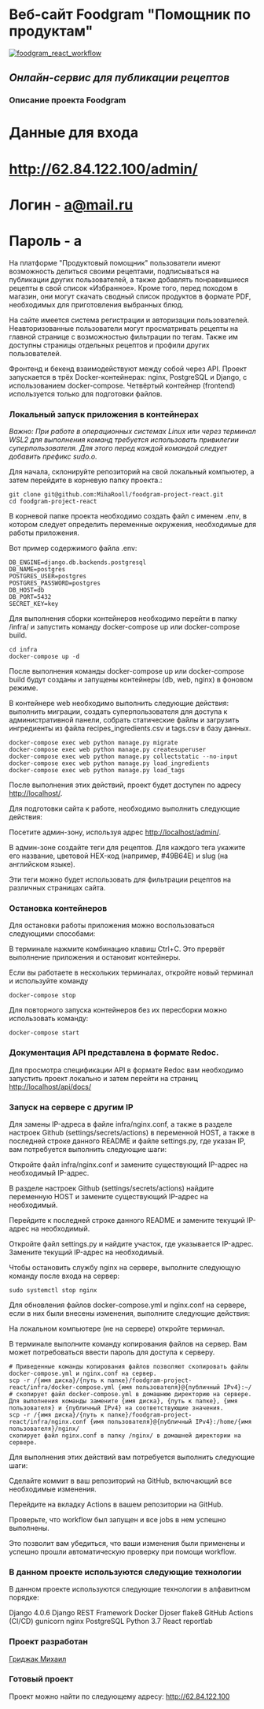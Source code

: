 # Веб-сайт Foodgram "Помощник по продуктам"

[![foodgram_react_workflow](https://github.com/MihaRooll/foodgram-project-react/actions/workflows/yamdb_workflow.yml/badge.svg)](https://github.com/MihaRooll/foodgram-project-react/actions/workflows/yamdb_workflow.yml)

## _Онлайн-сервис для публикации рецептов_

### Описание проекта Foodgram

# Данные для входа
# <http://62.84.122.100/admin/>
# Логин - a@mail.ru
# Пароль - a


На платформе "Продуктовый помощник" пользователи имеют возможность делиться своими рецептами, подписываться на публикации других пользователей, а также добавлять понравившиеся рецепты в свой список «Избранное». Кроме того, перед походом в магазин, они могут скачать сводный список продуктов в формате PDF, необходимых для приготовления выбранных блюд.

На сайте имеется система регистрации и авторизации пользователей. Неавторизованные пользователи могут просматривать рецепты на главной странице с возможностью фильтрации по тегам. Также им доступны страницы отдельных рецептов и профили других пользователей.

Фронтенд и бекенд взаимодействуют между собой через API. Проект запускается в трёх Docker-контейнерах: nginx, PostgreSQL и Django, с использованием docker-compose. Четвёртый контейнер (frontend) используется только для подготовки файлов.

### Локальный запуск приложения в контейнерах

_Важно: При работе в операционных системах Linux или через терминал WSL2 для выполнения команд требуется использовать привилегии суперпользователя. Для этого перед каждой командой следует добавить префикс sudo.o._

Для начала, склонируйте репозиторий на свой локальный компьютер, а затем перейдите в корневую папку проекта.:

```
git clone git@github.com:MihaRooll/foodgram-project-react.git
cd foodgram-project-react
```

В корневой папке проекта необходимо создать файл с именем .env, в котором следует определить переменные окружения, необходимые для работы приложения.

Вот пример содержимого файла .env:

```
DB_ENGINE=django.db.backends.postgresql
DB_NAME=postgres
POSTGRES_USER=postgres
POSTGRES_PASSWORD=postgres
DB_HOST=db
DB_PORT=5432
SECRET_KEY=key
```

Для выполнения сборки контейнеров необходимо перейти в папку /infra/ и запустить команду docker-compose up или docker-compose build.

```
cd infra
docker-compose up -d
```

После выполнения команды docker-compose up или docker-compose build будут созданы и запущены контейнеры (db, web, nginx) в фоновом режиме.

В контейнере web необходимо выполнить следующие действия: выполнить миграции, создать суперпользователя для доступа к административной панели, собрать статические файлы и загрузить ингредиенты из файла recipes_ingredients.csv и tags.csv в базу данных.

```
docker-compose exec web python manage.py migrate
docker-compose exec web python manage.py createsuperuser
docker-compose exec web python manage.py collectstatic --no-input
docker-compose exec web python manage.py load_ingredients
docker-compose exec web python manage.py load_tags 
```

После выполнения этих действий, проект будет доступен по адресу <http://localhost/>.

Для подготовки сайта к работе, необходимо выполнить следующие действия:

Посетите админ-зону, используя адрес <http://localhost/admin/>.

В админ-зоне создайте теги для рецептов. Для каждого тега укажите его название, цветовой HEX-код (например, #49B64E) и slug (на английском языке).

Эти теги можно будет использовать для фильтрации рецептов на различных страницах сайта.

### Остановка контейнеров

Для остановки работы приложения можно воспользоваться следующими способами:

В терминале нажмите комбинацию клавиш Ctrl+C. Это прервёт выполнение приложения и остановит контейнеры.

Если вы работаете в нескольких терминалах, откройте новый терминал и используйте команду

```
docker-compose stop 
```

Для повторного запуска контейнеров без их пересборки можно использовать команду:

```
docker-compose start 
```

### Документация API представлена в формате Redoc.

Для просмотра спецификации API в формате Redoc вам необходимо запустить проект локально и затем перейти на страниц <http://localhost/api/docs/>

### Запуск на сервере с другим IP

Для замены IP-адреса в файле infra/nginx.conf, а также в разделе настроек Github (settings/secrets/actions) в переменной HOST, а также в последней строке данного README и файле settings.py, где указан IP, вам потребуется выполнить следующие шаги:

Откройте файл infra/nginx.conf и замените существующий IP-адрес на необходимый IP-адрес.

В разделе настроек Github (settings/secrets/actions) найдите переменную HOST и замените существующий IP-адрес на необходимый.

Перейдите к последней строке данного README и замените текущий IP-адрес на необходимый.

Откройте файл settings.py и найдите участок, где указывается IP-адрес. Замените текущий IP-адрес на необходимый.

Чтобы остановить службу nginx на сервере, выполните следующую команду после входа на сервер:

```
sudo systemctl stop nginx 
```

Для обновления файлов docker-compose.yml и nginx.conf на сервере, если в них были внесены изменения, выполните следующие действия:

На локальном компьютере (не на сервере) откройте терминал.

В терминале выполните команду копирования файлов на сервер. Вам может потребоваться ввести пароль для доступа к серверу.

```
# Приведенные команды копирования файлов позволяют скопировать файлы docker-compose.yml и nginx.conf на сервер.
scp -r /{имя диска}/{путь к папке}/foodgram-project-react/infra/docker-compose.yml {имя пользователя}@{публичный IPv4}:~/
# скопирует файл docker-compose.yml в домашнюю директорию на сервере. Для выполнения команды замените {имя диска}, {путь к папке}, {имя пользователя} и {публичный IPv4} на соответствующие значения.
scp -r /{имя диска}/{путь к папке}/foodgram-project-react/infra/nginx.conf {имя пользователя}@{публичный IPv4}:/home/{имя пользователя}/nginx/ 
скопирует файл nginx.conf в папку /nginx/ в домашней директории на сервере.
```

Для выполнения этих действий вам потребуется выполнить следующие шаги:

Сделайте коммит в ваш репозиторий на GitHub, включающий все необходимые изменения.

Перейдите на вкладку Actions в вашем репозитории на GitHub.

Проверьте, что workflow был запущен и все jobs в нем успешно выполнены.

Это позволит вам убедиться, что ваши изменения были применены и успешно прошли автоматическую проверку при помощи workflow.

### В данном проекте используются следующие технологии

В данном проекте используются следующие технологии в алфавитном порядке:

Django 4.0.6
Django REST Framework
Docker
Djoser
flake8
GitHub Actions (CI/CD)
gunicorn
nginx
PostgreSQL
Python 3.7
React
reportlab

### Проект разработан

[Гриджак Михаил](https://github.com/MihaRooll)

### Готовый проект

Проект можно найти по следующему адресу: <http://62.84.122.100>
